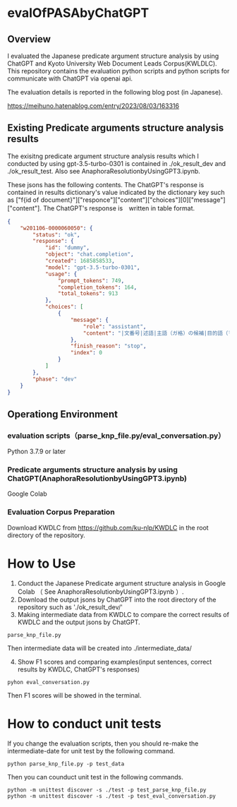 # evalOfPASAbyChatGPT

## Overview

I evaluated the Japanese predicate argument structure analysis by using ChatGPT and Kyoto University Web Document Leads Corpus(KWLDLC). 
This repository contains the evaluation python scripts and python scripts for communicate with ChatGPT via openai api.

The evaluation details is reported in the following blog post (in Japanese).

https://meihuno.hatenablog.com/entry/2023/08/03/163316

## Existing Predicate arguments structure analysis results

The exisitng predicate argument structure analysis results which I conducted by using gpt-3.5-turbo-0301 is contained in ./ok_result_dev and ./ok_result_test. Also see AnaphoraResolutionbyUsingGPT3.ipynb.

These jsons has the following contents. The ChatGPT's response is contained in results dictionary's value indicated by the dictionary key such as ["f{id of document}"]["responce"]["content"]["choices"][0]["message"]["content"]. The ChatGPT's response is　written in table format.

```json
{
    "w201106-0000060050": {
        "status": "ok",
        "response": {
            "id": "dummy",
            "object": "chat.completion",
            "created": 1685858533,
            "model": "gpt-3.5-turbo-0301",
            "usage": {
                "prompt_tokens": 749,
                "completion_tokens": 164,
                "total_tokens": 913
            },
            "choices": [
                {
                    "message": {
                        "role": "assistant",
                        "content": "|文番号|述語|主語（ガ格）の候補|目的語（ヲ格）の候補|斜格の要素（ニ格）の候補|\n|---|---|---|---|---|\n|1|行う|不特定:人、俺たち、読者、著者|コイントス|-|\n|1|トス|不特定:人|コイン|-|\n|2|出た|表|-|-|\n|2|破壊する|不特定:状況|モンスター|-|\n|3|１度|-|-|ターン|\n|3|メイン|フェイズ|-|-|\n|3|使用する事ができる|不特定:人、著者、読者、俺たち|効果|フェイズ|"
                    },
                    "finish_reason": "stop",
                    "index": 0
                }
            ]
        },
        "phase": "dev"
    }
}
``` 

## Operationg Environment

### evaluation scripts（parse_knp_file.py/eval_conversation.py）
 Python 3.7.9 or later
### Predicate arguments structure analysis by using ChatGPT(AnaphoraResolutionbyUsingGPT3.ipynb)
 Google Colab

### Evaluation Corpus Preparation

Download KWDLC from https://github.com/ku-nlp/KWDLC in the root directory of the repository.

# How to Use
 1. Conduct the Japanese Predicate argument structure analysis in Google Colab （ See AnaphoraResolutionbyUsingGPT3.ipynb ）.
 2. Download the output jsons by ChatGPT into the root directory of the repository such as './ok_result_dev/'
 3. Making intermediate data from KWDLC to compare the correct results of KWDLC and the output jsons by ChatGPT.
``` 
parse_knp_file.py
```
Then intermediate data will be created into ./intermediate_data/

 4. Show F1 scores and comparing examples(input sentences, correct results by KWDLC, ChatGPT's responses)

```
pyhon eval_conversation.py
```
Then F1 scores will be showed in the terminal.

# How to conduct unit tests

If you change the evaluation scripts, then you should re-make the intermediate-date for unit test by the following command.

``` 
python parse_knp_file.py -p test_data
```

Then you can counduct unit test in the following commands.

``` 
python -m unittest discover -s ./test -p test_parse_knp_file.py
python -m unittest discover -s ./test -p test_eval_conversation.py
``` 


